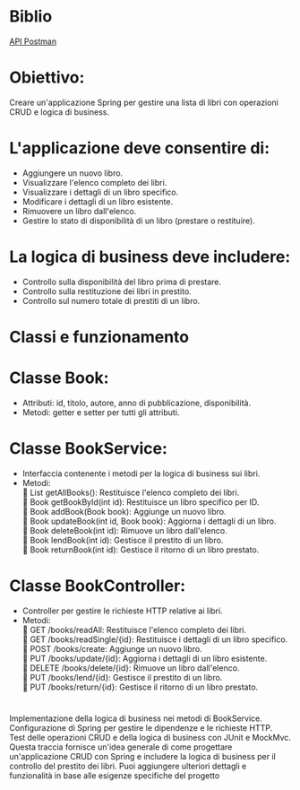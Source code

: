 # Biblio<br>
<a href="https://elements.getpostman.com/redirect?entityId=33206900-f7d57a09-be9e-427d-a5a8-e21fd92366f1&entityType=collection">API Postman</a>
# Obiettivo:<br>
Creare un'applicazione Spring per gestire una lista di libri con operazioni CRUD e logica di business.<br>
# L'applicazione deve consentire di:<br>
- Aggiungere un nuovo libro.<br>
- Visualizzare l'elenco completo dei libri.<br>
- Visualizzare i dettagli di un libro specifico.<br>
- Modificare i dettagli di un libro esistente.<br>
- Rimuovere un libro dall'elenco.<br>
- Gestire lo stato di disponibilità di un libro (prestare o restituire).<br>
# La logica di business deve includere:<br>
- Controllo sulla disponibilità del libro prima di prestare.<br>
- Controllo sulla restituzione dei libri in prestito.<br>
- Controllo sul numero totale di prestiti di un libro.<br>
# Classi e funzionamento<br>
# Classe Book:<br>
- Attributi: id, titolo, autore, anno di pubblicazione, disponibilità.<br>
- Metodi: getter e setter per tutti gli attributi.<br>
# Classe BookService:<br>
- Interfaccia contenente i metodi per la logica di business sui libri.<br>
- Metodi:<br>
 List getAllBooks(): Restituisce l'elenco completo dei libri.<br>
 Book getBookById(int id): Restituisce un libro specifico per ID.<br>
 Book addBook(Book book): Aggiunge un nuovo libro.<br>
 Book updateBook(int id, Book book): Aggiorna i dettagli di un libro.<br>
 Book deleteBook(int id): Rimuove un libro dall'elenco.<br>
 Book lendBook(int id): Gestisce il prestito di un libro.<br>
 Book returnBook(int id): Gestisce il ritorno di un libro prestato.<br>
# Classe BookController:<br>
- Controller per gestire le richieste HTTP relative ai libri.<br>
- Metodi:<br>
 GET /books/readAll: Restituisce l'elenco completo dei libri.<br>
 GET /books/readSingle/{id}: Restituisce i dettagli di un libro specifico.<br>
 POST /books/create: Aggiunge un nuovo libro.<br>
 PUT /books/update/{id}: Aggiorna i dettagli di un libro esistente.<br>
 DELETE /books/delete/{id}: Rimuove un libro dall'elenco.<br>
 PUT /books/lend/{id}: Gestisce il prestito di un libro.<br>
 PUT /books/return/{id}: Gestisce il ritorno di un libro prestato.<br>
#
Implementazione della logica di business nei metodi di BookService.<br>
Configurazione di Spring per gestire le dipendenze e le richieste HTTP.<br>
Test delle operazioni CRUD e della logica di business con JUnit e MockMvc.<br>
Questa traccia fornisce un'idea generale di come progettare un'applicazione CRUD con Spring e includere la logica di business per il controllo del prestito dei libri. Puoi aggiungere ulteriori dettagli e funzionalità in base alle esigenze specifiche del progetto
